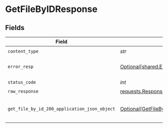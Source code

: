 # GetFileByIDResponse


## Fields

| Field                                                                                               | Type                                                                                                | Required                                                                                            | Description                                                                                         |
| --------------------------------------------------------------------------------------------------- | --------------------------------------------------------------------------------------------------- | --------------------------------------------------------------------------------------------------- | --------------------------------------------------------------------------------------------------- |
| `content_type`                                                                                      | *str*                                                                                               | :heavy_check_mark:                                                                                  | N/A                                                                                                 |
| `error_resp`                                                                                        | [Optional[shared.ErrorResp]](../../models/shared/errorresp.md)                                      | :heavy_minus_sign:                                                                                  | Could not authenticate the user                                                                     |
| `status_code`                                                                                       | *int*                                                                                               | :heavy_check_mark:                                                                                  | N/A                                                                                                 |
| `raw_response`                                                                                      | [requests.Response](https://requests.readthedocs.io/en/latest/api/#requests.Response)               | :heavy_minus_sign:                                                                                  | N/A                                                                                                 |
| `get_file_by_id_200_application_json_object`                                                        | [Optional[GetFileByID200ApplicationJSON]](../../models/operations/getfilebyid200applicationjson.md) | :heavy_minus_sign:                                                                                  | The files have been fetched successfully.                                                           |